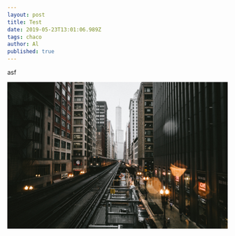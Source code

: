 ```yaml
---
layout: post
title: Test
date: 2019-05-23T13:01:06.989Z
tags: chaco
author: Al
published: true
---
```

asf

![](/assets/uploads/819582.jpg)
